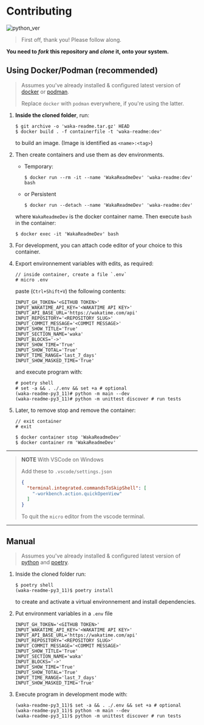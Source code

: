 # Contributing

![python_ver](https://img.shields.io/badge/Python-%5E3.11-blue.svg)

> First off, thank you! Please follow along.

**You need to _fork_ this repository and _clone_ it, onto your system.**

## Using Docker/Podman (recommended)

> Assumes you've already installed & configured latest version of [docker](https://www.docker.com/) or [podman](https://podman.io/).
>
> Replace `docker` with `podman` everywhere, if you're using the latter.

1. **Inside the cloned folder**, run:

   ```console
   $ git archive -o 'waka-readme.tar.gz' HEAD
   $ docker build . -f containerfile -t 'waka-readme:dev'
   ```

   to build an image. (Image is identified as `<name>:<tag>`)

2. Then create containers and use them as dev environments.

   - Temporary:

     ```console
     $ docker run --rm -it --name 'WakaReadmeDev' 'waka-readme:dev' bash
     ```

   - or Persistent

     ```console
     $ docker run --detach --name 'WakaReadmeDev' 'waka-readme:dev'
     ```

   where `WakaReadmeDev` is the docker container name. Then execute `bash` in the container:

   ```console
   $ docker exec -it 'WakaReadmeDev' bash
   ```

3. For development, you can attach code editor of your choice to this container.
4. Export environnement variables with edits, as required:

   ```console
   // inside container, create a file `.env`
   # micro .env
   ```

   paste (`Ctrl+Shift+V`) the following contents:

   ```env
   INPUT_GH_TOKEN='<GITHUB TOKEN>'
   INPUT_WAKATIME_API_KEY='<WAKATIME API KEY>'
   INPUT_API_BASE_URL='https://wakatime.com/api'
   INPUT_REPOSITORY='<REPOSITORY SLUG>'
   INPUT_COMMIT_MESSAGE='<COMMIT MESSAGE>'
   INPUT_SHOW_TITLE='True'
   INPUT_SECTION_NAME='waka'
   INPUT_BLOCKS='->'
   INPUT_SHOW_TIME='True'
   INPUT_SHOW_TOTAL='True'
   INPUT_TIME_RANGE='last_7_days'
   INPUT_SHOW_MASKED_TIME='True'
   ```

   and execute program with:

   ```console
   # poetry shell
   # set -a && . ./.env && set +a # optional
   (waka-readme-py3_11)# python -m main --dev
   (waka-readme-py3_11)# python -m unittest discover # run tests
   ```

5. Later, to remove stop and remove the container:

   ```console
   // exit container
   # exit

   $ docker container stop 'WakaReadmeDev'
   $ docker container rm 'WakaReadmeDev'
   ```

---

> **NOTE** With VSCode on Windows
>
> Add these to `.vscode/settings.json`
>
> ```json
> {
>   "terminal.integrated.commandsToSkipShell": [
>     "-workbench.action.quickOpenView"
>   ]
> }
> ```
>
> To quit the `micro` editor from the vscode terminal.

---

## Manual

> Assumes you've already installed & configured latest version of [python](https://www.python.org/) and [poetry](https://python-poetry.org/).

1. Inside the cloned folder run:

   ```console
   $ poetry shell
   (waka-readme-py3_11)$ poetry install
   ```

   to create and activate a virtual environnement and install dependencies.

2. Put environment variables in a `.env` file

   ```env
   INPUT_GH_TOKEN='<GITHUB TOKEN>'
   INPUT_WAKATIME_API_KEY='<WAKATIME API KEY>'
   INPUT_API_BASE_URL='https://wakatime.com/api'
   INPUT_REPOSITORY='<REPOSITORY SLUG>'
   INPUT_COMMIT_MESSAGE='<COMMIT MESSAGE>'
   INPUT_SHOW_TITLE='True'
   INPUT_SECTION_NAME='waka'
   INPUT_BLOCKS='->'
   INPUT_SHOW_TIME='True'
   INPUT_SHOW_TOTAL='True'
   INPUT_TIME_RANGE='last_7_days'
   INPUT_SHOW_MASKED_TIME='True'
   ```

3. Execute program in development mode with:

   ```console
   (waka-readme-py3_11)$ set -a && . ./.env && set +a # optional
   (waka-readme-py3_11)$ python -m main --dev
   (waka-readme-py3_11)$ python -m unittest discover # run tests
   ```
